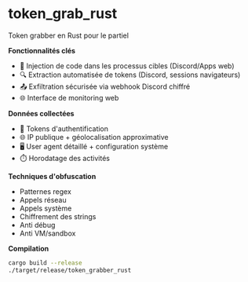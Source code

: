 # token_grab_rust 
Token grabber en Rust pour le partiel

**Fonctionnalités clés**  
- 🎯 Injection de code dans les processus cibles (Discord/Apps web)  
- 🔍 Extraction automatisée de tokens (Discord, sessions navigateurs)  
- 📤 Exfiltration sécurisée via webhook Discord chiffré  
- 🌐 Interface de monitoring web  

**Données collectées**  
- 🔑 Tokens d'authentification  
- 🌐 IP publique + géolocalisation approximative  
- 🖥️ User agent détaillé + configuration système  
- ⏱️ Horodatage des activités  

**Techniques d'obfuscation**  
- Patternes regex
- Appels réseau
- Appels système
- Chiffrement des strings
- Anti débug
- Anti VM/sandbox

**Compilation**  
```bash
cargo build --release
./target/release/token_grabber_rust
```


